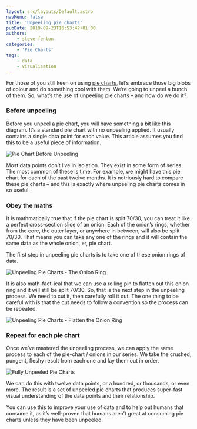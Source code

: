 ```yaml
---
layout: src/layouts/Default.astro
navMenu: false
title: 'Unpeeling pie charts'
pubDate: 2019-09-23T16:53:42+01:00
authors:
    - steve-fenton
categories:
    - 'Pie Charts'
tags:
    - data
    - visualisation
---
```


For those of you still keen on using [pie charts](/category/pie-charts/), let’s embrace those big blobs of colour and do something cool with them. We’re going to unpeel a bunch of them. So, what’s the use of unpeeling pie charts – and how do we do it?

### Before unpeeling

Before you unpeel a pie chart, you will have something a bit like this diagram. It’s a standard pie chart with no unpeeling applied. It usually contains a single data point for each value. This article assumes you find this to be a useful piece of information.

![Pie Chart Before Unpeeling](/img/2019/09/pie-chart-not-yet-unpeeled.jpg)

Most data points don’t live in isolation. They exist in some form of series. The most common of these is time. For example, we might have this pie chart for each of the past twelve months. It is notriously hard to compare these pie charts – and this is exactly where unpeeling pie charts comes in so useful.

### Obey the maths

It is mathmatically true that if the pie chart is split 70/30, you can treat it like a perfect cross-section slice of an onion. Each of the onion’s rings, whether from the core, the outer layer, or anywhere in between, will also be split 70/30. That means you can take any one of the rings and it will contain the same data as the whole onion, er, pie chart.

The first step in unpeeling pie charts is to take one of these onion rings of data.

![Unpeeling Pie Charts - The Onion Ring](/img/2019/09/pie-chart-unpeeling-one-layer.jpg)

It is also math-fact-ical that we can use a rolling pin to flatten out this onion ring and it will still be split 70/30. So, that is the next step in the unpeeling process. We need to cut it, then carefully roll it out. The one thing to be careful with is that the cut needs to follow a convention so the process can be repeated.

![Unpeeling Pie Charts - Flatten the Onion Ring](/img/2019/09/pie-chart-unpeeled-and-flattened-layer.jpg)

### Repeat for each pie chart

Once we’ve mastered the unpeeling process, we can apply the same process to each of the pie-chart / onions in our series. We take the crushed, pungent, fleshy result from each one and lay them out in order.

![Fully Unpeeled Pie Charts](/img/2019/09/multiple-pie-charts-unpeeled.jpg)

We can do this with twelve data points, or a hundred, or thousands, or even more. The result is a set of unpeeled pie charts that produces super-fast visual understanding of the data points and their relationship.

You can use this to improve your use of data and to help out humans that consume it, as it’s well-proven that humans aren’t great at consuming pie charts unless they have been unpeeled.